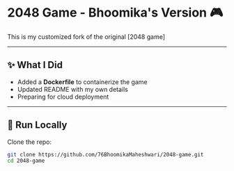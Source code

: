 # 2048 Game - Bhoomika's Version 🎮

This is my customized fork of the original [2048 game]  

---

## ✨ What I Did
- Added a **Dockerfile** to containerize the game  
- Updated README with my own details  
- Preparing for cloud deployment  

---

## 🚀 Run Locally
Clone the repo:
```bash
git clone https://github.com/76BhoomikaMaheshwari/2048-game.git
cd 2048-game
